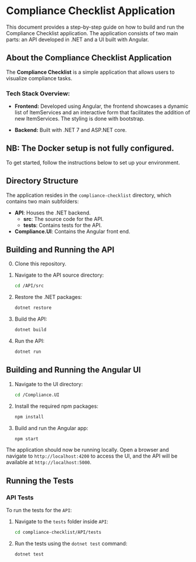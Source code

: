 # Compliance Checklist Application

This document provides a step-by-step guide on how to build and run the Compliance Checklist application. The application consists of two main parts: an API developed in .NET and a UI built with Angular.
## About the Compliance Checklist Application

The **Compliance Checklist** is a simple application that allows users to visualize compliance tasks.

### Tech Stack Overview:

- **Frontend:** Developed using Angular, the frontend showcases a dynamic list of ItemServices and an interactive form that facilitates the addition of new ItemServices. The styling is done with bootstrap.

- **Backend:** Built with .NET 7 and ASP.NET core.

## NB: The Docker setup is not fully configured.

To get started, follow the instructions below to set up your environment.

## Directory Structure

The application resides in the `compliance-checklist` directory, which contains two main subfolders:

- **API**: Houses the .NET backend.
    - **src**: The source code for the API.
    - **tests**: Contains tests for the API.
- **Compliance.UI**: Contains the Angular front end.

## Building and Running the API
0. Clone this repository.

1. Navigate to the API source directory:
    ```bash
    cd /API/src
    ```

2. Restore the .NET packages:
    ```bash
    dotnet restore
    ```

3. Build the API:
    ```bash
    dotnet build
    ```

4. Run the API:
    ```bash
    dotnet run
    ```

## Building and Running the Angular UI

1. Navigate to the UI directory:
    ```bash
    cd /Compliance.UI
    ```


2. Install the required npm packages:
    ```bash
    npm install
    ```

3. Build and run the Angular app:
    ```bash
    npm start
    ```

The application should now be running locally. Open a browser and navigate to `http://localhost:4200` to access the UI, and the API will be available at `http://localhost:5000`.

## Running the Tests

### API Tests

To run the tests for the `API`:

1. Navigate to the `tests` folder inside `API`:
    ```bash
    cd compliance-checklist/API/tests
    ```

2. Run the tests using the `dotnet test` command:
    ```bash
    dotnet test
    ```
